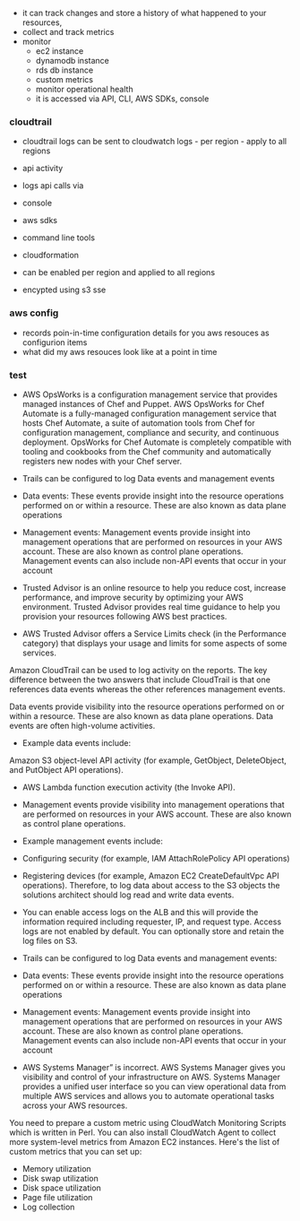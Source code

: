 - it can track changes and store a history of what happened to your resources, 
- collect and track metrics 
- monitor 
  - ec2 instance
  - dynamodb instance
  - rds db instance
  - custom metrics
  - monitor operational health
  - it is accessed via API, CLI, AWS SDKs, console
  
 ### cloudtrail 
 - cloudtrail logs can be sent to cloudwatch logs - per region - apply to all regions
 - api activity
 - logs api calls via
  - console
  - aws sdks
  - command line tools
  - cloudformation
  
- can be enabled per region and applied to all regions
- encypted using s3 sse

### aws config
- records poin-in-time configuration details for you aws resouces as configurion items
- what did my aws resouces look like at a point in time


### test 
- AWS OpsWorks is a configuration management service that provides managed instances of Chef and Puppet. AWS OpsWorks for Chef Automate is a fully-managed configuration management service that hosts Chef Automate, a suite of automation tools from Chef for configuration management, compliance and security, and continuous deployment. OpsWorks for Chef Automate is completely compatible with tooling and cookbooks from the Chef community and automatically registers new nodes with your Chef server.

- Trails can be configured to log Data events and management events
- Data events: These events provide insight into the resource operations performed on or within a resource. These are also known as data plane operations

- Management events: Management events provide insight into management operations that are performed on resources in your AWS account. These are also known as control plane operations. Management events can also include non-API events that occur in your account

- Trusted Advisor is an online resource to help you reduce cost, increase performance, and improve security by optimizing your AWS environment. Trusted Advisor provides real time guidance to help you provision your resources following AWS best practices.

- AWS Trusted Advisor offers a Service Limits check (in the Performance category) that displays your usage and limits for some aspects of some services.


Amazon CloudTrail can be used to log activity on the reports. The key difference between the two answers that include CloudTrail is that one references data events whereas the other references management events.

Data events provide visibility into the resource operations performed on or within a resource. These are also known as data plane operations. Data events are often high-volume activities.

- Example data events include:

Amazon S3 object-level API activity (for example, GetObject, DeleteObject, and PutObject API operations).
 - AWS Lambda function execution activity (the Invoke API).
 - Management events provide visibility into management operations that are performed on resources in your AWS account. These are also known as control plane operations. 

- Example management events include:

 - Configuring security (for example, IAM AttachRolePolicy API operations)
 - Registering devices (for example, Amazon EC2 CreateDefaultVpc API operations).
Therefore, to log data about access to the S3 objects the solutions architect should log read and write data events.

- You can enable access logs on the ALB and this will provide the information required including requester, IP, and request type. Access logs are not enabled by default. You can optionally store and retain the log files on S3.

- Trails can be configured to log Data events and management events:

 - Data events: These events provide insight into the resource operations performed on or within a resource. These are also known as data plane operations
 - Management events: Management events provide insight into management operations that are performed on resources in your AWS account. These are also known as control plane operations. Management events can also include non-API events that occur in your account
 
 - AWS Systems Manager” is incorrect. AWS Systems Manager gives you visibility and control of your infrastructure on AWS. Systems Manager provides a unified user interface so you can view operational data from multiple AWS services and allows you to automate operational tasks across your AWS resources.
 
 You need to prepare a custom metric using CloudWatch Monitoring Scripts which is written in Perl. You can also install CloudWatch Agent to collect more system-level metrics from Amazon EC2 instances. Here's the list of custom metrics that you can set up:

- Memory utilization
- Disk swap utilization
- Disk space utilization
- Page file utilization
- Log collection
